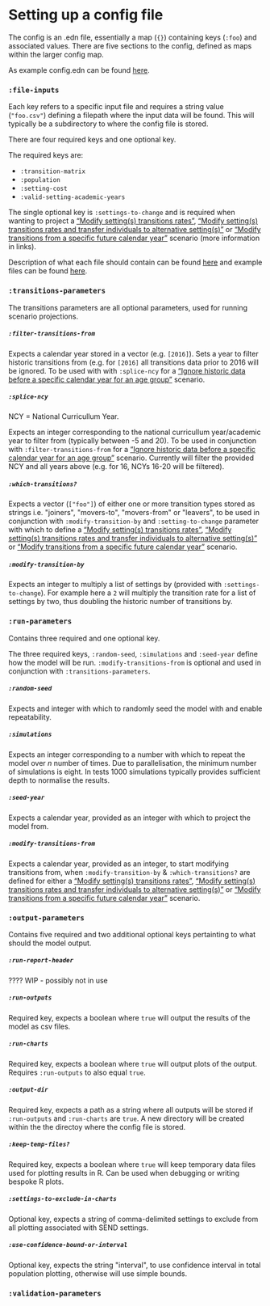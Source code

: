 # Setting up a config file

The config is an .edn file, essentially a map (`{}`) containing keys (`:foo`) and associated values. There are five sections to the config, defined as maps within the larger config map. 

As example config.edn can be found [here](https://github.com/MastodonC/witan.send/blob/master/data/demo/config.edn).

### `:file-inputs`

Each key refers to a specific input file and requires a string value (`"foo.csv"`) defining a filepath where the input data will be found. This will typically be a subdirectory to where the config file is stored.

There are four required keys and one optional key. 

The required keys are:
- `:transition-matrix`
- `:population`
- `:setting-cost`
- `:valid-setting-academic-years`

The single optional key is `:settings-to-change` and is required when wanting to project a [“Modify setting(s) transitions rates”](https://github.com/MastodonC/witan.send/blob/master/doc/scenarios.md#modify-settings-transitions-rates), [“Modify setting(s) transitions rates and transfer individuals to alternative setting(s)”](https://github.com/MastodonC/witan.send/blob/master/doc/scenarios.md#modify-settings-transitions-rates-and-transfer-individuals-to-alternative-settings) or [“Modify transitions from a specific future calendar year”](https://github.com/MastodonC/witan.send/blob/master/doc/scenarios.md#modify-transitions-from-a-specific-future-calendar-year) scenario (more information in links).

Description of what each file should contain can be found [here](https://docs.google.com/document/d/138mSLMwTnH5ev1z0po07qGPxcfvuVkjR0ax8Yo88724/edit#) and example files can be found [here](https://github.com/MastodonC/witan.send/tree/master/data/demo/data).

### `:transitions-parameters`

The transitions parameters are all optional parameters, used for running scenario projections.

##### `:filter-transitions-from`

Expects a calendar year stored in a vector (e.g. `[2016]`). Sets a year to filter historic transitions from (e.g. for `[2016]` all transitions data prior to 2016 will be ignored. To be used with with `:splice-ncy` for a [“Ignore historic data before a specific calendar year for an age group”](https://github.com/MastodonC/witan.send/blob/master/doc/scenarios.md#ignore-historic-data-before-a-specific-calendar-year-for-an-age-group) scenario.

##### `:splice-ncy`

NCY = National Curricullum Year. 

Expects an integer corresponding to the national curricullum year/academic year to filter from (typically between -5 and 20). To be used in conjunction with `:filter-transitions-from` for a [“Ignore historic data before a specific calendar year for an age group”](https://github.com/MastodonC/witan.send/blob/master/doc/scenarios.md#ignore-historic-data-before-a-specific-calendar-year-for-an-age-group) scenario. Currently will filter the provided NCY and all years above (e.g. for 16, NCYs 16-20 will be filtered).

##### `:which-transitions?`

Expects a vector (`["foo"]`) of either one or more transition types stored as strings i.e. "joiners", "movers-to", "movers-from" or "leavers", to be used in conjunction with `:modify-transition-by` and `:setting-to-change` parameter with which to define a [“Modify setting(s) transitions rates”](https://github.com/MastodonC/witan.send/blob/master/doc/scenarios.md#modify-settings-transitions-rates), [“Modify setting(s) transitions rates and transfer individuals to alternative setting(s)”](https://github.com/MastodonC/witan.send/blob/master/doc/scenarios.md#modify-settings-transitions-rates-and-transfer-individuals-to-alternative-settings) or [“Modify transitions from a specific future calendar year”](https://github.com/MastodonC/witan.send/blob/master/doc/scenarios.md#modify-transitions-from-a-specific-future-calendar-year) scenario.

##### `:modify-transition-by`

Expects an integer to multiply a list of settings by (provided with `:settings-to-change`). For example here a `2` will multiply the transition rate for a list of settings by two, thus doubling the historic number of transitions by.

### `:run-parameters`

Contains three required and one optional key.

The three required keys, `:random-seed`, `:simulations` and `:seed-year` define how the model will be run. `:modify-transitions-from` is optional and used in conjunction with `:transitions-parameters`.

##### `:random-seed`

Expects and integer with which to randomly seed the model with and enable repeatability.

##### `:simulations`

Expects an integer corresponding to a number with which to repeat the model over _n_ number of times. Due to parallelisation, the minimum number of simulations is eight. In tests 1000 simulations typically provides sufficient depth to normalise the results.

##### `:seed-year`

Expects a calendar year, provided as an integer with which to project the model from.

##### `:modify-transitions-from`

Expects a calendar year, provided as an integer, to start modifying transitions from, when `:modify-transition-by` & `:which-transitions?` are defined for either a [“Modify setting(s) transitions rates”](https://github.com/MastodonC/witan.send/blob/master/doc/scenarios.md#modify-settings-transitions-rates), [“Modify setting(s) transitions rates and transfer individuals to alternative setting(s)”](https://github.com/MastodonC/witan.send/blob/master/doc/scenarios.md#modify-settings-transitions-rates-and-transfer-individuals-to-alternative-settings) or [“Modify transitions from a specific future calendar year”](https://github.com/MastodonC/witan.send/blob/master/doc/scenarios.md#modify-transitions-from-a-specific-future-calendar-year) scenario.

### `:output-parameters`

Contains five required and two additional optional keys pertainting to what should the model output.

##### `:run-report-header`

???? WIP - possibly not in use

##### `:run-outputs`

Required key, expects a boolean where `true` will output the results of the model as csv files.

##### `:run-charts`

Required key, expects a boolean where `true` will output plots of the output. Requires `:run-outputs` to also equal `true`.

##### `:output-dir`

Required key, expects a path as a string where all outputs will be stored if `:run-outputs` and `:run-charts` are `true`. A new directory will be created within the the directoy where the config file is stored.

##### `:keep-temp-files?`

Required key, expects a boolean where `true` will keep temporary data files used for plotting results in R. Can be used when debugging or writing bespoke R plots.

##### `:settings-to-exclude-in-charts`

Optional key, expects a string of comma-delimited settings to exclude from all plotting associated with SEND settings.

##### `:use-confidence-bound-or-interval`

Optional key, expects the string "interval", to use confidence interval in total population plotting, otherwise will use simple bounds.

### `:validation-parameters`
